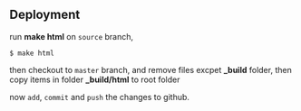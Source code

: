 ## Deployment

run **make html** on `source` branch, 

	$ make html

then checkout to `master` branch, and remove files excpet **_build** folder, then copy items in folder **_build/html** to root folder

now `add`, `commit` and `push` the changes to github.